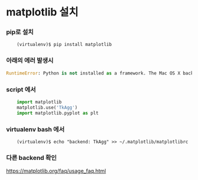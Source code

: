 # matplotlib 설치

### pip로 설치
```shell
    (virtualenv)$ pip install matplotlib
```

### 아래의 에러 발생시  
```python
RuntimeError: Python is not installed as a framework. The Mac OS X backend will not be able to function correctly if Python is not installed as a framework. See the Python documentation for more information on installing Python as a framework on Mac OS X. Please either reinstall Python as a framework, or try one of the other backends. If you are using (Ana)Conda please install python.app and replace the use of 'python' with 'pythonw'. See 'Working with Matplotlib on OSX' in the Matplotlib FAQ for more information.
```

### script 에서 
```python
    import matplotlib
    matplotlib.use('TkAgg')
    import matplotlib.pyplot as plt
```

### virtualenv bash 에서
```shell
    (virtualenv)$ echo "backend: TkAgg" >> ~/.matplotlib/matplotlibrc
```

### 다른 backend 확인
<https://matplotlib.org/faq/usage_faq.html>
